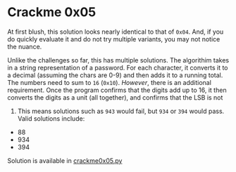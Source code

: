 # Crackme 0x05

At first blush, this solution looks nearly identical to that of `0x04`. And, if 
you do quickly evaluate it and do not try multiple variants, you may not notice 
the nuance.

Unlike the challenges so far, this has multiple solutions. The algorithim takes 
in a string representation of a password. For each character, it converts it to 
a decimal (assuming the chars are 0-9) and then adds it to a running total. The 
numbers need to sum to `16` (`0x10`). *However*, there is an additional 
requirement. Once the program confirms that the digits add up to 16, it then 
converts the digits as a unit (all together), and confirms that the LSB is not 
1. This means solutions such as `943` would fail, but `934` or `394` would pass.  
Valid solutions include:

- 88
- 934
- 394

Solution is available in [crackme0x05.py](https://github.com/argodev/study/blob/main/src/ioli/crackme0x05.py)

